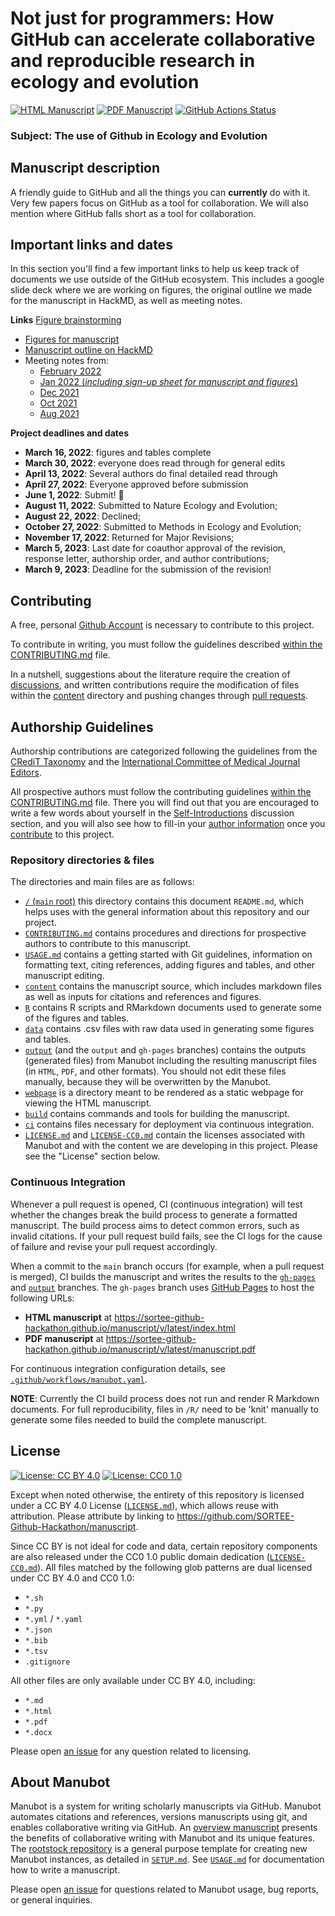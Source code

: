 # Not just for programmers: How GitHub can accelerate collaborative and reproducible research in ecology and evolution


<!-- usage note: edit the H1 title above to personalize the manuscript -->

[![HTML Manuscript](https://img.shields.io/badge/manuscript-HTML-blue.svg)](https://sortee-github-hackathon.github.io/manuscript/v/latest/index.html)
[![PDF Manuscript](https://img.shields.io/badge/manuscript-PDF-blue.svg)](https://SORTEE-Github-Hackathon.github.io/manuscript/v/latest/manuscript.pdf)
[![GitHub Actions Status](https://github.com/SORTEE-Github-Hackathon/manuscript/actions/workflows/manubot.yaml/badge.svg)](https://github.com/SORTEE-Github-Hackathon/manuscript/actions/workflows/manubot.yaml)

### Subject: The use of Github in Ecology and Evolution

## Manuscript description

<!-- usage note: edit this section. -->

A friendly guide to GitHub and all the things you can **currently** do with it. Very few papers focus on GitHub as a tool for collaboration. We will also mention where GitHub falls short as a tool for collaboration.  

## Important links and dates
In this section you'll find a few important links to help us keep track of documents we use outside of the GitHub ecosystem.  This includes a google slide deck where we are working on figures, the original outline we made for the manuscript in HackMD, as well as meeting notes.

**Links**
[Figure brainstorming](https://docs.google.com/presentation/d/1SnAwK4XLlKf-XqGCqianW3-cGp3SlQYnCZ6ASJDKn_c/edit#slide=id.gf6fdd2a2d0_1_26)
- [Figures for manuscript](https://docs.google.com/presentation/d/1b_8r7FHeVzP1tQ1H5mHVxw6xYU5A2KWCT3VbyrypWjs/edit?usp=sharing)
- [Manuscript outline on HackMD](https://hackmd.io/@SORTEE-Github-Hackathon/Bki-SID8K)
- Meeting notes from:  
  - [February 2022](https://hackmd.io/@SORTEE-Github-Hackathon/HkhH-xNe9)  
  - [Jan 2022 (*including sign-up sheet for manuscript and figures*)](https://hackmd.io/@SORTEE-Github-Hackathon/S1KmI66TF)   
  - [Dec 2021](https://hackmd.io/@SORTEE-Github-Hackathon/r1nKg_CYK)  
  - [Oct 2021](https://hackmd.io/@SORTEE-Github-Hackathon/HkCsWuNLY)  
  - [Aug 2021](https://hackmd.io/@SORTEE-Github-Hackathon/H1NwRum4K)  

**Project deadlines and dates**
- **March 16, 2022**: figures and tables complete
- **March 30, 2022**: everyone does read through for general edits
- **April 13, 2022**: Several authors do final detailed read through
- **April 27, 2022**: Everyone approved before submission
- **June 1, 2022**: Submit! :tada:
- **August 11, 2022**: Submitted to Nature Ecology and Evolution;
- **August 22, 2022**: Declined;
- **October 27, 2022**: Submitted to Methods in Ecology and Evolution;
- **November 17, 2022**: Returned for Major Revisions;
- **March 5, 2023**: Last date for coauthor approval of the revision, response letter, authorship order, and author contributions;
- **March 9, 2023**: Deadline for the submission of the revision!
 
## Contributing

A free, personal [Github Account](https://github.com/join?source=header-home) is necessary to contribute to this project.

To contribute in writing, you must follow the guidelines described [within the CONTRIBUTING.md](CONTRIBUTING.md) file.

In a nutshell, suggestions about the literature require the creation of [discussions](https://github.com/SORTEE-Github-Hackathon/manuscript/discussions), and written contributions require the modification of files within the [content](https://github.com/SORTEE-Github-Hackathon/manuscript/tree/main/content) directory and pushing changes through [pull requests](https://github.com/SORTEE-Github-Hackathon/manuscript/pulls).

## Authorship Guidelines

Authorship contributions are categorized following the guidelines from the [CRediT Taxonomy](https://casrai.org/credit/) and the [International Committee of Medical Journal Editors](http://www.icmje.org/recommendations/browse/roles-and-responsibilities/defining-the-role-of-authors-and-contributors.html).

All prospective authors must follow the contributing guidelines [within the CONTRIBUTING.md](CONTRIBUTING.md) file. There you will find out that you are encouraged to write a few words about yourself in the [Self-Introductions](https://github.com/SORTEE-Github-Hackathon/manuscript/discussions/4) discussion section, and you will also see how to fill-in your [author information](https://github.com/SORTEE-Github-Hackathon/manuscript/blob/main/USAGE.md#manuscript-metadata) once you [contribute](https://github.com/SORTEE-Github-Hackathon/manuscript/blob/main/CONTRIBUTING.md#contributing-with-writing) to this project.

### Repository directories & files

The directories and main files are as follows:
+ [`/` (`main` root)](https://github.com/SORTEE-Github-Hackathon/manuscript/) this directory contains this document `README.md`, which helps uses with the general information about this repository and our project.
+ [`CONTRIBUTING.md`](CONTRIBUTING.md) contains procedures and directions for prospective authors to contribute to this manuscript.
+ [`USAGE.md`](USAGE.md) contains a getting started with Git guidelines, information on formatting text, citing references, adding figures and tables, and other manuscript editing.
+ [`content`](content) contains the manuscript source, which includes markdown files as well as inputs for citations and references and figures.
+ [`R`](R) contains R scripts and RMarkdown documents used to generate some of the figures and tables.
+ [`data`](data) contains .csv files with raw data used in generating some figures and tables.
+ [`output`](output) (and the `output` and `gh-pages` branches) contains the outputs (generated files) from Manubot including the resulting manuscript files (in `HTML`, `PDF`, and other formats).
  You should not edit these files manually, because they will be overwritten by the Manubot.
+ [`webpage`](webpage) is a directory meant to be rendered as a static webpage for viewing the HTML manuscript.
+ [`build`](build) contains commands and tools for building the manuscript.
+ [`ci`](ci) contains files necessary for deployment via continuous integration.
+ [`LICENSE.md`](LICENSE.md) and [`LICENSE-CC0.md`](LICENSE-CC0.md) contain the licenses associated with Manubot and with the content we are developing in this project. Please see the "License" section below.

### Continuous Integration

Whenever a pull request is opened, CI (continuous integration) will test whether the changes break the build process to generate a formatted manuscript.
The build process aims to detect common errors, such as invalid citations. 
If your pull request build fails, see the CI logs for the cause of failure and revise your pull request accordingly.

When a commit to the `main` branch occurs (for example, when a pull request is merged), CI builds the manuscript and writes the results to the [`gh-pages`](https://github.com/SORTEE-Github-Hackathon/manuscript/tree/gh-pages) and [`output`](https://github.com/SORTEE-Github-Hackathon/manuscript/tree/output) branches.
The `gh-pages` branch uses [GitHub Pages](https://pages.github.com/) to host the following URLs:

+ **HTML manuscript** at https://sortee-github-hackathon.github.io/manuscript/v/latest/index.html
+ **PDF manuscript** at https://sortee-github-hackathon.github.io/manuscript/v/latest/manuscript.pdf

For continuous integration configuration details, see [`.github/workflows/manubot.yaml`](.github/workflows/manubot.yaml).

**NOTE**: Currently the CI build process does not run and render R Markdown documents.  For full reproducibility, files in `/R/` need to be 'knit' manually to generate some files needed to build the complete manuscript.

## License

<!--
usage note: edit this section to change the license of your manuscript or source code changes to this repository.
We encourage users to openly license their manuscripts, which is the default as specified below.
-->

[![License: CC BY 4.0](https://img.shields.io/badge/License%20All-CC%20BY%204.0-lightgrey.svg)](http://creativecommons.org/licenses/by/4.0/)
[![License: CC0 1.0](https://img.shields.io/badge/License%20Parts-CC0%201.0-lightgrey.svg)](https://creativecommons.org/publicdomain/zero/1.0/)

Except when noted otherwise, the entirety of this repository is licensed under a CC BY 4.0 License ([`LICENSE.md`](LICENSE.md)), which allows reuse with attribution.
Please attribute by linking to https://github.com/SORTEE-Github-Hackathon/manuscript.

Since CC BY is not ideal for code and data, certain repository components are also released under the CC0 1.0 public domain dedication ([`LICENSE-CC0.md`](LICENSE-CC0.md)).
All files matched by the following glob patterns are dual licensed under CC BY 4.0 and CC0 1.0:

+ `*.sh`
+ `*.py`
+ `*.yml` / `*.yaml`
+ `*.json`
+ `*.bib`
+ `*.tsv`
+ `.gitignore`

All other files are only available under CC BY 4.0, including:

+ `*.md`
+ `*.html`
+ `*.pdf`
+ `*.docx`

Please open [an issue](https://github.com/SORTEE-Github-Hackathon/manuscript/issues) for any question related to licensing.

## About Manubot

<!-- usage note: do not edit this section -->

Manubot is a system for writing scholarly manuscripts via GitHub.
Manubot automates citations and references, versions manuscripts using git, and enables collaborative writing via GitHub.
An [overview manuscript](https://greenelab.github.io/meta-review/ "Open collaborative writing with Manubot") presents the benefits of collaborative writing with Manubot and its unique features.
The [rootstock repository](https://git.io/fhQH1) is a general purpose template for creating new Manubot instances, as detailed in [`SETUP.md`](SETUP.md).
See [`USAGE.md`](USAGE.md) for documentation how to write a manuscript.

Please open [an issue](https://git.io/fhQHM) for questions related to Manubot usage, bug reports, or general inquiries.
